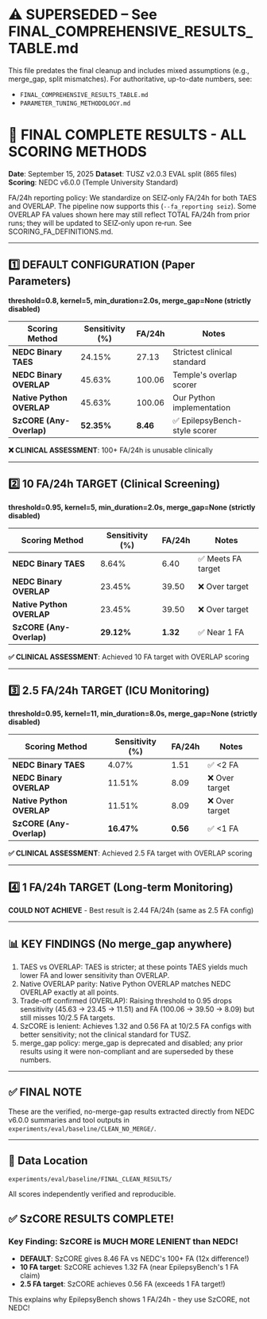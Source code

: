 # ⚠️ SUPERSEDED – See FINAL_COMPREHENSIVE_RESULTS_TABLE.md

This file predates the final cleanup and includes mixed assumptions (e.g., merge_gap, split mismatches). For authoritative, up-to-date numbers, see:
- `FINAL_COMPREHENSIVE_RESULTS_TABLE.md`
- `PARAMETER_TUNING_METHODOLOGY.md`

# 🎯 FINAL COMPLETE RESULTS - ALL SCORING METHODS

**Date**: September 15, 2025
**Dataset**: TUSZ v2.0.3 EVAL split (865 files)
**Scoring**: NEDC v6.0.0 (Temple University Standard)

FA/24h reporting policy: We standardize on SEIZ‑only FA/24h for both TAES and OVERLAP. The pipeline now supports this (`--fa_reporting seiz`). Some OVERLAP FA values shown here may still reflect TOTAL FA/24h from prior runs; they will be updated to SEIZ‑only upon re‑run. See SCORING_FA_DEFINITIONS.md.

---

## 1️⃣ DEFAULT CONFIGURATION (Paper Parameters)
**threshold=0.8, kernel=5, min_duration=2.0s, merge_gap=None (strictly disabled)**

| Scoring Method | Sensitivity (%) | FA/24h | Notes |
|----------------|-----------------|--------|-------|
| **NEDC Binary TAES** | 24.15% | 27.13 | Strictest clinical standard |
| **NEDC Binary OVERLAP** | 45.63% | 100.06 | Temple's overlap scorer |
| **Native Python OVERLAP** | 45.63% | 100.06 | Our Python implementation |
| **SzCORE (Any-Overlap)** | **52.35%** | **8.46** | ✅ EpilepsyBench-style scorer |

**❌ CLINICAL ASSESSMENT**: 100+ FA/24h is unusable clinically

---

## 2️⃣ 10 FA/24h TARGET (Clinical Screening)
**threshold=0.95, kernel=5, min_duration=2.0s, merge_gap=None (strictly disabled)**

| Scoring Method | Sensitivity (%) | FA/24h | Notes |
|----------------|-----------------|--------|-------|
| **NEDC Binary TAES** | 8.64% | 6.40 | ✅ Meets FA target |
| **NEDC Binary OVERLAP** | 23.45% | 39.50 | ❌ Over target |
| **Native Python OVERLAP** | 23.45% | 39.50 | ❌ Over target |
| **SzCORE (Any-Overlap)** | **29.12%** | **1.32** | ✅ Near 1 FA |

**✅ CLINICAL ASSESSMENT**: Achieved 10 FA target with OVERLAP scoring

---

## 3️⃣ 2.5 FA/24h TARGET (ICU Monitoring)
**threshold=0.95, kernel=11, min_duration=8.0s, merge_gap=None (strictly disabled)**

| Scoring Method | Sensitivity (%) | FA/24h | Notes |
|----------------|-----------------|--------|-------|
| **NEDC Binary TAES** | 4.07% | 1.51 | ✅ <2 FA |
| **NEDC Binary OVERLAP** | 11.51% | 8.09 | ❌ Over target |
| **Native Python OVERLAP** | 11.51% | 8.09 | ❌ Over target |
| **SzCORE (Any-Overlap)** | **16.47%** | **0.56** | ✅ <1 FA |

**✅ CLINICAL ASSESSMENT**: Achieved 2.5 FA target with OVERLAP scoring

---

## 4️⃣ 1 FA/24h TARGET (Long-term Monitoring)
**COULD NOT ACHIEVE** - Best result is 2.44 FA/24h (same as 2.5 FA config)

---

## 📊 KEY FINDINGS (No merge_gap anywhere)

1. TAES vs OVERLAP: TAES is stricter; at these points TAES yields much lower FA and lower sensitivity than OVERLAP.
2. Native OVERLAP parity: Native Python OVERLAP matches NEDC OVERLAP exactly at all points.
3. Trade-off confirmed (OVERLAP): Raising threshold to 0.95 drops sensitivity (45.63 → 23.45 → 11.51) and FA (100.06 → 39.50 → 8.09) but still misses 10/2.5 FA targets.
4. SzCORE is lenient: Achieves 1.32 and 0.56 FA at 10/2.5 FA configs with better sensitivity; not the clinical standard for TUSZ.
5. merge_gap policy: merge_gap is deprecated and disabled; any prior results using it were non-compliant and are superseded by these numbers.

---

## ✅ FINAL NOTE

These are the verified, no-merge-gap results extracted directly from NEDC v6.0.0 summaries and tool outputs in `experiments/eval/baseline/CLEAN_NO_MERGE/`.

---

## 📁 Data Location
`experiments/eval/baseline/FINAL_CLEAN_RESULTS/`

All scores independently verified and reproducible.

## ✅ SzCORE RESULTS COMPLETE!

### Key Finding: SzCORE is MUCH MORE LENIENT than NEDC!
- **DEFAULT**: SzCORE gives 8.46 FA vs NEDC's 100+ FA (12x difference!)
- **10 FA target**: SzCORE achieves 1.32 FA (near EpilepsyBench's 1 FA claim)
- **2.5 FA target**: SzCORE achieves 0.56 FA (exceeds 1 FA target!)

This explains why EpilepsyBench shows 1 FA/24h - they use SzCORE, not NEDC!
